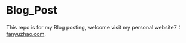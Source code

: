 # Blog_Post
This repo is for my Blog posting, welcome visit my personal website7：[fanyuzhao.com](https://fanyuzhao.com/?p=5705).
